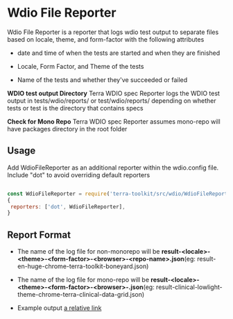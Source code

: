 # Wdio File Reporter

Wdio File Reporter is a reporter that logs wdio test output to separate files based on locale, theme, and form-factor with the following attributes

- date and time of when the tests are started and when they are finished

- Locale, Form Factor, and Theme of the tests 

- Name of the tests and whether they've succeeded or failed

**WDIO test output Directory**
Terra WDIO spec Reporter logs the WDIO test output in tests/wdio/reports/ or test/wdio/reports/ depending on whether tests or test is the directory that contains specs

**Check for Mono Repo**
Terra WDIO spec Reporter assumes mono-repo will have packages directory in the root folder

## Usage

Add WdioFileReporter as an additional reporter within the wdio.config file. Include "dot" to avoid overriding default reporters

```javascript

const WdioFileReporter = require('terra-toolkit/src/wdio/WdioFileReporter');
{
 reporters: ['dot', WdioFileReporter],
}

```
## Report Format
- The name of the log file for non-monorepo will be **result-\<locale>-\<theme>-\<form-factor>-\<browser>-\<repo-name>.json**(eg: result-en-huge-chrome-terra-toolkit-boneyard.json)

- The name of the log file for mono-repo will be **result-\<locale>-\<theme>-\<form-factor>-\<browser>-<Package-name>.json**(eg: result-clinical-lowlight-theme-chrome-terra-clinical-data-grid.json)

- Example output  [a relative link](spec-reporter-sample-result.json)